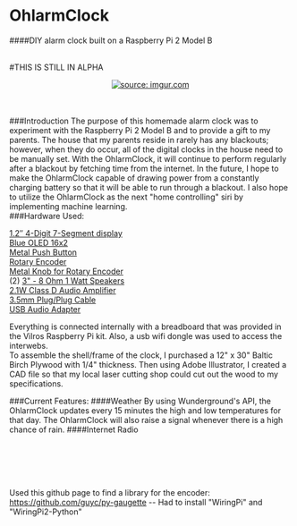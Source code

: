 # OhlarmClock
####DIY alarm clock built on a Raspberry Pi 2 Model B
<br />
<br />

#THIS IS STILL IN ALPHA

<p align="center">
<a href="http://imgur.com/XYqK6"><img src="http://i.imgur.com/imgur.com/XYqK6.jpg" title="source: imgur.com" /></a>
</p>
<br />
<br />
###Introduction
  The purpose of this homemade alarm clock was to experiment with the Raspberry Pi 2 Model B and to provide a gift to my parents. The house that my parents reside in rarely has any blackouts; however, when they do occur, all of the digital clocks in the house need to be manually set. With the OhlarmClock, it will continue to perform regularly after a blackout by fetching time from the internet. In the future, I hope to make the OhlarmClock capable of drawing power from a constantly charging battery so that it will be able to run through a blackout. I also hope to utilize the OhlarmClock as the next "home controlling" siri by implementing machine learning. 
<br />
###Hardware Used:

[1.2″ 4-Digit 7-Segment display](https://www.adafruit.com/products/1268)<br />
[Blue OLED 16x2](https://www.adafruit.com/products/823)<br />
[Metal Push Button](https://www.adafruit.com/products/481)<br />
[Rotary Encoder](https://www.adafruit.com/products/377)<br />
[Metal Knob for Rotary Encoder](https://www.adafruit.com/products/2056)<br />
(2) [3" - 8 Ohm 1 Watt Speakers](https://www.adafruit.com/products/1313)<br />
[2.1W Class D Audio Amplifier ](https://www.adafruit.com/products/1552)<br />
[3.5mm Plug/Plug Cable](https://www.adafruit.com/products/876)<br />
[USB Audio Adapter](https://www.adafruit.com/products/1475)<br />

Everything is connected internally with a breadboard that was provided in the Vilros Raspberry Pi kit. Also, a usb wifi dongle was used to access the interwebs. <br />
To assemble the shell/frame of the clock, I purchased a 12" x 30" Baltic Birch Plywood with 1/4" thickness. Then using Adobe Illustrator, I created a CAD file so that my local laser cutting shop could cut out the wood to my specifications. <br />

###Current Features:
####Weather
By using Wunderground's API, the OhlarmClock updates every 15 minutes the high and low temperatures for that day. The OhlarmClock will also raise a signal whenever there is a high chance of rain.
####Internet Radio


<br>
<br><br>
<br>



Used this github page to find a library for the encoder:
https://github.com/guyc/py-gaugette
 	-- Had to install "WiringPi" and "WiringPi2-Python"


